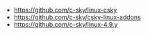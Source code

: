 
- https://github.com/c-sky/linux-csky
- https://github.com/c-sky/csky-linux-addons
- https://github.com/c-sky/linux-4.9.y
